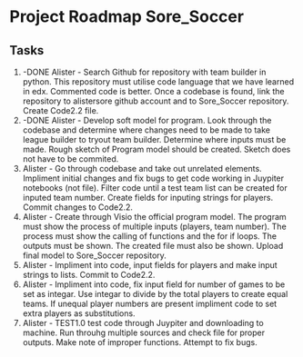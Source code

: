 # Project Roadmap Sore_Soccer
## Tasks
1. -DONE Alister - Search Github for repository with team builder in python. This repository must utilise code language that we have learned in edx. Commented code is better. Once a codebase is found, link the repository to alistersore github account and to Sore_Soccer repository. Create Code2.2 file. 
1. -DONE Alister - Develop soft model for program. Look through the codebase and determine where changes need to be made to take league builder to tryout team builder. Determine where inputs must be made. Rough sketch of Program model should be created. Sketch does not have to be commited.
1. Alister - Go through codebase and take out unrelated elements. Impliment initial changes and fix bugs to get code working in Juypiter notebooks (not file). Filter code until a test team list can be created for inputed team number. Create fields for inputing strings for players. Commit changes to Code2.2.
1. Alister - Create through Visio the official program model. The program must show the process of multiple inputs (players, team number). The process must show the calling of functions and the for if loops. The outputs must be shown. The created file must also be shown. Upload final model to Sore_Soccer repository. 
1. Alister - Impliment into code, input fields for players and make input strings to lists. Commit to Code2.2. 
1. Alister - Impliment into code, fix input field for number of games to be set as integar. Use integar to divide by the total players to create equal teams. If unequal player numbers are present impliment code to set extra players as substitutions. 
1. Alister - TEST1.0 test code through Juypiter and downloading to machine. Run throuhg multiple sources and check file for proper outputs. Make note of improper functions. Attempt to fix bugs. 
